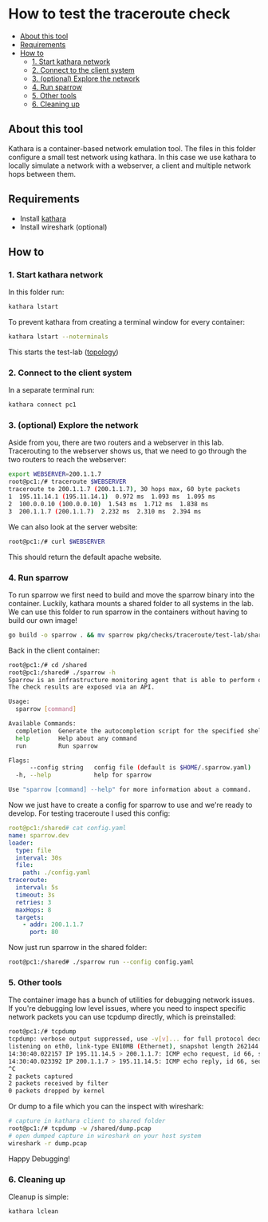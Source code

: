 # How to test the traceroute check <!-- omit in toc -->

- [About this tool](#about-this-tool)
- [Requirements](#requirements)
- [How to](#how-to)
  - [1. Start kathara network](#1-start-kathara-network)
  - [2. Connect to the client system](#2-connect-to-the-client-system)
  - [3. (optional) Explore the network](#3-optional-explore-the-network)
  - [4. Run sparrow](#4-run-sparrow)
  - [5. Other tools](#5-other-tools)
  - [6. Cleaning up](#6-cleaning-up)

## About this tool

Kathara is a container-based network emulation tool. The files in this folder configure a small test network using kathara.
In this case we use kathara to locally simulate a network with a webserver, a client and multiple network hops between them.

## Requirements

- Install [kathara](https://github.com/KatharaFramework/Kathara)
- Install wireshark (optional)

## How to

### 1. Start kathara network

In this folder run:

```bash
kathara lstart
```

To prevent kathara from creating a terminal window for every container:

```bash
kathara lstart --noterminals
```

This starts the test-lab ([topology](https://github.com/KatharaFramework/Kathara-Labs/blob/main/main-labs/basic-topics/static-routing/004-kathara-lab_static-routing.pdf))

### 2. Connect to the client system

In a separate terminal run:

```bash
kathara connect pc1
```

### 3. (optional) Explore the network

Aside from you, there are two routers and a webserver in this lab.
Tracerouting to the webserver shows us, that we need to go through the two routers to reach the webserver:

```bash
export WEBSERVER=200.1.1.7
root@pc1:/# traceroute $WEBSERVER
traceroute to 200.1.1.7 (200.1.1.7), 30 hops max, 60 byte packets
1  195.11.14.1 (195.11.14.1)  0.972 ms  1.093 ms  1.095 ms
2  100.0.0.10 (100.0.0.10)  1.543 ms  1.712 ms  1.838 ms
3  200.1.1.7 (200.1.1.7)  2.232 ms  2.310 ms  2.394 ms
```

We can also look at the server website:

```bash
root@pc1:/# curl $WEBSERVER
```

This should return the default apache website.

### 4. Run sparrow

To run sparrow we first need to build and move the sparrow binary into the container. Luckily, kathara mounts a shared folder to all systems in the lab.
We can use this folder to run sparrow in the containers without having to build our own image!

```bash
go build -o sparrow . && mv sparrow pkg/checks/traceroute/test-lab/shared/
```

Back in the client container:

```bash
root@pc1:/# cd /shared
root@pc1:/shared# ./sparrow -h
Sparrow is an infrastructure monitoring agent that is able to perform different checks.
The check results are exposed via an API.

Usage:
  sparrow [command]

Available Commands:
  completion  Generate the autocompletion script for the specified shell
  help        Help about any command
  run         Run sparrow

Flags:
      --config string   config file (default is $HOME/.sparrow.yaml)
  -h, --help            help for sparrow

Use "sparrow [command] --help" for more information about a command.
```

Now we just have to create a config for sparrow to use and we're ready to develop. For testing traceroute I used this config:

```yaml
root@pc1:/shared# cat config.yaml
name: sparrow.dev
loader:
  type: file
  interval: 30s
  file:
    path: ./config.yaml
traceroute:
  interval: 5s
  timeout: 3s
  retries: 3
  maxHops: 8
  targets:
    - addr: 200.1.1.7
      port: 80
```

Now just run sparrow in the shared folder:

```bash
root@pc1:/shared# ./sparrow run --config config.yaml
```

### 5. Other tools

The container image has a bunch of utilities for debugging network issues. If you're debugging low level issues, where you need to inspect
specific network packets you can use tcpdump directly, which is preinstalled:

```bash
root@pc1:/# tcpdump
tcpdump: verbose output suppressed, use -v[v]... for full protocol decode
listening on eth0, link-type EN10MB (Ethernet), snapshot length 262144 bytes
14:30:40.022157 IP 195.11.14.5 > 200.1.1.7: ICMP echo request, id 66, seq 1, length 64
14:30:40.023392 IP 200.1.1.7 > 195.11.14.5: ICMP echo reply, id 66, seq 1, length 64
^C
2 packets captured
2 packets received by filter
0 packets dropped by kernel
```

Or dump to a file which you can the inspect with wireshark:

```bash
# capture in kathara client to shared folder
root@pc1:/# tcpdump -w /shared/dump.pcap
# open dumped capture in wireshark on your host system
wireshark -r dump.pcap
```

Happy Debugging!

### 6. Cleaning up

Cleanup is simple:

```bash
kathara lclean
```
